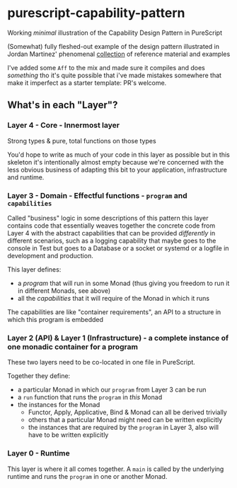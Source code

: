 # purescript-capability-pattern
Working *minimal* illustration of the Capability Design Pattern in PureScript

(Somewhat) fully fleshed-out example of the design pattern illustrated in Jordan Martinez' phenomenal [collection](https://jordanmartinez.github.io/purescript-jordans-reference-site/content/21-Hello-World/05-Application-Structure/src/02-MTL/32-The-ReaderT-Capability-Design-Pattern.html)
 of reference material and examples 
 
I've added some `Aff` to the mix and made sure it compiles and does _something_ tho it's quite possible that i've made mistakes somewhere that make it imperfect as a starter template: PR's welcome.

## What's in each "Layer"?

### Layer 4 - Core - Innermost layer
Strong types & pure, total functions on those types

You'd hope to write as much of your code in this layer as possible but in this skeleton it's intentionally almost empty because we're concerned with the less obvious business of adapting this bit to your application, infrastructure and runtime.

### Layer 3 - Domain - Effectful functions - `program` and `capabilities`
Called "business" logic in some descriptions of this pattern this layer contains code that essentially weaves together the concrete code from Layer 4 with the abstract capabilities that can be provided _differently_ in different scenarios, such as a logging capability that maybe goes to the console in Test but goes to a Database or a socket or systemd or a logfile in development and production.

This layer defines:
 * a *program* that will run in some Monad (thus giving you freedom to run it in different Monads, see above)
 * all the *capabilities* that it will require of the Monad in which it runs
 
The capabilities are like "container requirements", an API to a structure in which this program is embedded

### Layer 2 (API) & Layer 1 (Infrastructure) - a complete instance of one monadic container for a program
These two layers need to be co-located in one file in PureScript. 

Together they define:
 * a particular Monad in which our `program` from Layer 3 can be run
 * a `run` function that runs the `program` in _this_ Monad
 * the instances for the Monad
     * Functor, Apply, Applicative, Bind & Monad can all be derived trivially
     * others that a particular Monad might need can be written explicitly
     * the instances that are required by the `program` in Layer 3, also will have to be written explicitly
 
 ### Layer 0 - Runtime
 This layer is where it all comes together. A `main` is called by the underlying runtime and runs the `program` in one or another Monad.

